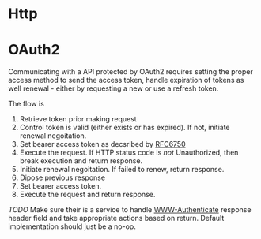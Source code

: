 # Http

# OAuth2
Communicating with a API protected by OAuth2 requires setting the proper access method to send the access token, handle expiration of tokens as well renewal - either by requesting a new or use a refresh token.

The flow is

1. Retrieve token prior making request
1. Control token is valid (either exists or has expired). If not, initiate renewal negoitation.
1. Set bearer access token as decsribed by [RFC6750](https://tools.ietf.org/html/rfc6750#section-2)
1. Execute the request. If HTTP status code is *not* Unauthorized, then break execution and return response.
1. Initiate renewal negoitation. If failed to renew, return response.
1. Dipose previous response
1. Set bearer access token.
1. Execute the request and return response.

_TODO_ Make sure their is a service to handle [WWW-Authenticate](https://tools.ietf.org/html/rfc6750#section-3) response header field and take appropriate actions based on return.
Default implementation should just be a no-op.
